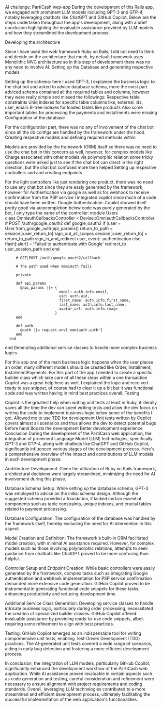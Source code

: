 AI challenge: PartiCash wep-app
During the development of this Rails app, we engaged with prominent LLM models including GPT-3 and GTP-4, notably leveraging chatbots like ChatGPT and GitHub Copilot. Below are the steps undertaken throughout the app's development, along with a brief conclusion highlighting the invaluable assistance provided by LLM models and how they streamlined the development process.

Developing the architecture

Since I have used the web framework Ruby on Rails, I did not need to think and decide on the architecture that much, by default framework uses Monolithic MVC architecture so in this step of development there was no any need to involve AI.
Setting up the Database and generating respective models

Setting up the schema: here I used GPT-3, I explained the business logic to the chat bot and asked to advice database schema, more the most part adviced schema contained all the required tables and columns, however they were really simple and missed the followings:
Respective table constraints
Uniq indexes for specific table columns like, external_ids, user_emails
B-tree indexes for loaded tables like products
Also some important tables for processing the payments and installments were missing
Configuration of the database

For the configuration part, there was no any of involvement of the chat bot since all the db configs are handled by the framework under the hood.
Creating respective models and defining required methods within

Models are provided by the framework (ORM) itself so there was no need to use the chat bot in this concern as well, however, for complex models like Charge associated with other models via polymorphic relation some tricky questions were asked just to see if the chat bot can direct in the right direction, but the chat bot confused more then helped
Setting up respective controllers and and creating endpoints

For the light controllers like just rendering one product, there was no need to use any chat bot since they are easly generated by the framework, however for Authentication via google as well as for webhook to receive confirmation from the PSP service I integrated copilot since much of a code should have been written.
Google Authentication: Copilot showed itself pretty good via autocompletion below code was purely generated by the bot, I only type the name of the controller:
    module Users  
      class OmniauthCallbacksController < Devise::OmniauthCallbacksController
         # POST /auth/google_oauth2
         def google_oauth2
           if (user = User.from_google_auth(api_params))
             return_to_path = session[:user_return_to]
             sign_out_all_scopes
             session[:user_return_to] = return_to_path
             sign_in_and_redirect user, event: :authentication
           else
             flash[:alert] = 'Failed to authenticate with Google'
             redirect_to user_session_path
           end
         end

         # GET|POST /auth/google_oauth2/callback

         # The path used when OmniAuth fails

         private

         def api_params
           @api_params ||= {
                             email: auth.info.email,
                             uid: auth.uid,
                             first_name: auth.info.first_name,
                             last_name: auth.info.last_name,
                             avatar_url: auth.info.image
                           }
         end

         def auth
           @auth ||= request.env['omniauth.auth']
         end
      end
   end
Generating additional service classes to handle more complex business logics

For this app one of the main business logic happens when the user places an order, many different models should be created like Order, Installment, InstallmentPayments. For this part of the app I needed to create a specific builder class which take care of all these steps within a one transaction
Copilot was a great help here as well, I explained the logic and received ready to use snippet, of course had to clear it up a bit but it was functional code and was written having in mind best practices overall.
Testing

Copilot is the greatest help when writing unit tests at least in Ruby, it literally saves all the time the dev can spent writing tests and allow the dev focus on writing the code to implement business logic below some of the benefits I got.
Allowed me to use TDD for development
Unit tests written by Copilot covers almost all scenarios and thus allows the dev to detect potential bugs before hand
Boosts the development
Better development experience
Conclusion
During the development of the PartiCash web application, the integration of prominent Language Model (LLM) technologies, specifically GPT-3 and GTP-4, along with chatbots like ChatGPT and GitHub Copilot, significantly influenced various stages of the development process. Here's a comprehensive overview of the impact and contributions of LLM models in each development phase:

Architecture Development: Given the utilization of Ruby on Rails framework, architectural decisions were largely streamlined, minimizing the need for AI involvement during this phase.

Database Schema Setup: While setting up the database schema, GPT-3 was employed to advise on the initial schema design. Although the suggested schema provided a foundation, it lacked certain essential components such as table constraints, unique indexes, and crucial tables related to payment processing.

Database Configuration: The configuration of the database was handled by the framework itself, thereby excluding the need for AI intervention in this aspect.

Model Creation and Definition: The framework's built-in ORM facilitated model creation, with minimal AI assistance required. However, for complex models such as those involving polymorphic relations, attempts to seek guidance from chatbots like ChatGPT proved to be more confusing than helpful.

Controller Setup and Endpoint Creation: While basic controllers were easily generated by the framework, complex tasks such as integrating Google authentication and webhook implementation for PSP service confirmation demanded more extensive code generation. GitHub Copilot proved to be instrumental in generating functional code snippets for these tasks, enhancing productivity and reducing development time.

Additional Service Class Generation: Developing service classes to handle intricate business logic, particularly during order processing, necessitated the creation of specialized builder classes. GitHub Copilot offered invaluable assistance by providing ready-to-use code snippets, albeit requiring some refinement to align with best practices.

Testing: GitHub Copilot emerged as an indispensable tool for writing comprehensive unit tests, enabling Test-Driven Development (TDD) practices. The AI-generated unit tests covered a wide range of scenarios, aiding in early bug detection and fostering a more efficient development process.

In conclusion, the integration of LLM models, particularly GitHub Copilot, significantly enhanced the development workflow of the PartiCash web application. While AI assistance proved invaluable in certain aspects such as code generation and testing, careful consideration and refinement were necessary to ensure alignment with project requirements and coding standards. Overall, leveraging LLM technologies contributed to a more streamlined and efficient development process, ultimately facilitating the successful implementation of the web application's functionalities.
